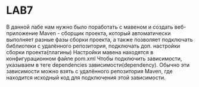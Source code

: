 # LAB7
  В данной лабе нам нужно было поработать с мавеном и создать веб-приложение
  Maven - сборщик проекта, который автоматически выполняет разные фазы сборки проекта,
  а также позволяет подключать библиотеки с удалённого репозитория, подключать доп. настройки сборки проекта(плагины)
  Настройки мавена находятся в конфигурационном файле pom.xml
  Чтобы подключить зависимости, указываем в теге dependencies зависимости(dependency).
  Обычно эти зависимости можно взять с удалённого репозитория Maven, где находится исходный код для подключения этой зависимости.
